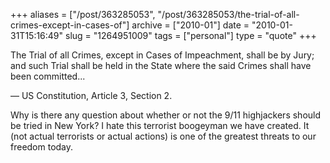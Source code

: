 +++
aliases = ["/post/363285053", "/post/363285053/the-trial-of-all-crimes-except-in-cases-of"]
archive = ["2010-01"]
date = "2010-01-31T15:16:49"
slug = "1264951009"
tags = ["personal"]
type = "quote"
+++

The Trial of all Crimes, except in Cases of Impeachment, shall be by Jury;
and such Trial shall be held in the State where the said Crimes shall have
been committed...

&mdash; US Constitution, Article 3, Section 2.

Why is there any question about whether or not the 9/11 highjackers should
be tried in New York? I hate this terrorist boogeyman we have created. It
(not actual terrorists or actual actions) is one of the greatest threats
to our freedom today.
